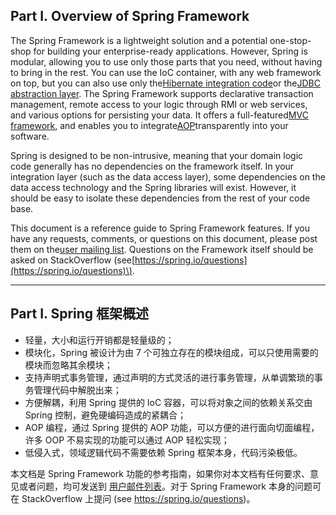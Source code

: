 ## Part I. Overview of Spring Framework

The Spring Framework is a lightweight solution and a potential one-stop-shop for building your enterprise-ready applications. However, Spring is modular, allowing you to use only those parts that you need, without having to bring in the rest. You can use the IoC container, with any web framework on top, but you can also use only the[Hibernate integration code](http://docs.spring.io/spring/docs/5.0.0.M4/spring-framework-reference/htmlsingle/#orm-hibernate)or the[JDBC abstraction layer](http://docs.spring.io/spring/docs/5.0.0.M4/spring-framework-reference/htmlsingle/#jdbc-introduction). The Spring Framework supports declarative transaction management, remote access to your logic through RMI or web services, and various options for persisting your data. It offers a full-featured[MVC framework](http://docs.spring.io/spring/docs/5.0.0.M4/spring-framework-reference/htmlsingle/#mvc-introduction), and enables you to integrate[AOP](http://docs.spring.io/spring/docs/5.0.0.M4/spring-framework-reference/htmlsingle/#aop-introduction)transparently into your software.

Spring is designed to be non-intrusive, meaning that your domain logic code generally has no dependencies on the framework itself. In your integration layer \(such as the data access layer\), some dependencies on the data access technology and the Spring libraries will exist. However, it should be easy to isolate these dependencies from the rest of your code base.

This document is a reference guide to Spring Framework features. If you have any requests, comments, or questions on this document, please post them on the[user mailing list](https://groups.google.com/forum/#!forum/spring-framework-contrib). Questions on the Framework itself should be asked on StackOverflow \(see[https://spring.io/questions](https://spring.io/questions)\).

---

## Part I. Spring 框架概述

* 轻量，大小和运行开销都是轻量级的；
* 模块化，Spring 被设计为由 7 个可独立存在的模块组成，可以只使用需要的模块而忽略其余模块；
* 支持声明式事务管理，通过声明的方式灵活的进行事务管理，从单调繁琐的事务管理代码中解脱出来；
* 方便解耦，利用 Spring 提供的 IoC 容器，可以将对象之间的依赖关系交由 Spring 控制，避免硬编码造成的紧耦合；
* AOP 编程，通过 Spring 提供的 AOP 功能，可以方便的进行面向切面编程，许多 OOP 不易实现的功能可以通过 AOP 轻松实现；
* 低侵入式，领域逻辑代码不需要依赖 Spring 框架本身，代码污染极低。

本文档是 Spring Framework 功能的参考指南，如果你对本文档有任何要求、意见或者问题，均可发送到 [用户邮件列表](https://groups.google.com/forum/#!forum/spring-framework-contrib)。对于 Spring Framework 本身的问题可在 StackOverflow 上提问 (see https://spring.io/questions)。